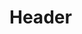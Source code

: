 <!-- TITLE: Dragon Dance -->
<!-- SUBTITLE: Empower your dragon companion, increasing their dexterity and giving them a chance to unleash a powerful ice strike. -->

# Header